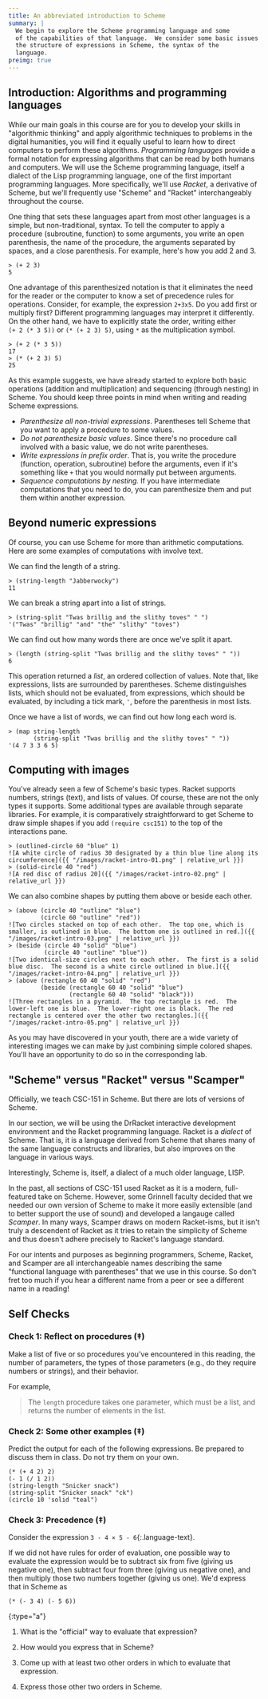 ```yaml
---
title: An abbreviated introduction to Scheme
summary: |
  We begin to explore the Scheme programming language and some
  of the capabilities of that language.  We consider some basic issues of
  the structure of expressions in Scheme, the syntax of the
  language.
preimg: true
---
```


## Introduction: Algorithms and programming languages

While our main goals in this course are for you to develop your
skills in "algorithmic thinking" and apply algorithmic techniques
to problems in the digital humanities, you will find it equally
useful to learn how to direct computers to perform these algorithms.
_Programming languages_ provide a formal notation for expressing
algorithms that can be read by both humans and computers.  We will
use the Scheme programming language, itself a dialect of the Lisp
programming language, one of the first important programming
languages. More specifically, we'll use _Racket_, a derivative of
Scheme, but we'll frequently use "Scheme" and "Racket" interchangeably
throughout the course.

One thing that sets these languages apart from most other languages is a
simple, but non-traditional, syntax.  To tell the computer to apply a
procedure (subroutine, function) to some arguments, you write an open
parenthesis, the name of the procedure, the arguments separated by
spaces, and a close parenthesis.  For example, here's how you add 2 and
3.

```racket
> (+ 2 3)
5
```

One advantage of this parenthesized notation is that it eliminates the
need for the reader or the computer to know a set of precedence rules
for operations.  Consider, for example, the expression `2+3x5`. Do you
add first or multiply first?  Different programming languages may
interpret it differently.  On the other hand, we have to explicitly
state the order, writing either `(+ 2 (* 3 5))` or
`(* (+ 2 3) 5)`, using `*` as the multiplication symbol.

```racket
> (+ 2 (* 3 5))
17
> (* (+ 2 3) 5)
25
```

As this example suggests, we have already started to explore both basic
operations (addition and multiplication) and sequencing (through
nesting) in Scheme.  You should keep three points in mind when writing
and reading Scheme expressions.

* _Parenthesize all non-trivial expressions_.  Parentheses tell Scheme
  that you want to apply a procedure to some values.
* _Do not parenthesize basic values_.  Since there's no procedure call
  involved with a basic value, we do not write parentheses.
* _Write expressions in prefix order_.  That is, you write the procedure
  (function, operation, subroutine) before the arguments, even if it's
  something like `+` that you would normally put between arguments.
* _Sequence computations by nesting._  If you have intermediate
  computations that you need to do, you can parenthesize them and put
  them within another expression.

## Beyond numeric expressions

Of course, you can use Scheme for more than arithmetic computations.
Here are some examples of computations with involve text.

We can find the length of a string.

```racket
> (string-length "Jabberwocky")
11
```

We can break a string apart into a list of strings.

```racket
> (string-split "Twas brillig and the slithy toves" " ")
'("Twas" "brillig" "and" "the" "slithy" "toves")
```

We can find out how many words there are once we've split it apart.

```racket
> (length (string-split "Twas brillig and the slithy toves" " "))
6
```

This operation returned a _list_, an ordered collection of values.
Note that, like expressions, lists are surrounded by parentheses.
Scheme distinguishes lists, which should not be evaluated, from
expressions, which should be evaluated, by including a tick mark,
`'`, before the parenthesis in most lists.

Once we have a list of words, we can find out how long each word is.

```racket
> (map string-length
       (string-split "Twas brillig and the slithy toves" " "))
'(4 7 3 3 6 5)
```

## Computing with images

You've already seen a few of Scheme's basic types. Racket supports
numbers, strings (text), and lists of values.  Of course, these are
not the only types it supports.  Some additional types are available
through separate libraries.  For example, it is comparatively
straightforward to get Scheme to draw simple shapes if you
add `(require csc151)` to the top of the interactions pane.

```racket
> (outlined-circle 60 "blue" 1)
![A white circle of radius 30 designated by a thin blue line along its circumference]({{ "/images/racket-intro-01.png" | relative_url }})
> (solid-circle 40 "red")
![A red disc of radius 20]({{ "/images/racket-intro-02.png" | relative_url }})
```

We can also combine shapes by putting them above or beside each other.

```racket
> (above (circle 40 "outline" "blue")
         (circle 60 "outline" "red"))
![Two circles stacked on top of each other.  The top one, which is smaller, is outlined in blue.  The bottom one is outlined in red.]({{ "/images/racket-intro-03.png" | relative_url }})
> (beside (circle 40 "solid" "blue")
          (circle 40 "outline" "blue"))
![Two identical-size circles next to each other.  The first is a solid blue disc.  The second is a white circle outlined in blue.]({{ "/images/racket-intro-04.png" | relative_url }})
> (above (rectangle 60 40 "solid" "red")
         (beside (rectangle 60 40 "solid" "blue")
                 (rectangle 60 40 "solid" "black")))
![Three rectangles in a pyramid.  The top rectangle is red.  The lower-left one is blue.  The lower-right one is black.  The red rectangle is centered over the other two rectangles.]({{ "/images/racket-intro-05.png" | relative_url }})
```

As you may have discovered in your youth, there are a wide variety of
interesting images we can make by just combining simple colored shapes.
You'll have an opportunity to do so in the corresponding lab.

## "Scheme" versus "Racket" versus "Scamper"

Officially, we teach CSC-151 in Scheme.  But there are lots of versions of Scheme.

In our section, we will be using the DrRacket interactive development environment and the Racket programming language.
Racket is a _dialect_ of Scheme.
That is, it is a language derived from Scheme that shares many of the same language constructs and libraries, but also improves on the language in various ways.

Interestingly, Scheme is, itself, a dialect of a much older language, LISP.

In the past, all sections of CSC-151 used Racket as it is a modern, full-featured take on Scheme.
However, some Grinnell faculty decided that we needed our own version of Scheme to make it more easily extensible (and to better support the use of sound) and developed a langauge called _Scamper_.
In many ways, Scamper draws on modern Racket-isms, but it isn't truly a descendent of Racket as it tries to retain the simplicity of Scheme and thus doesn't adhere precisely to Racket's language standard.

For our intents and purposes as beginning programmers, Scheme, Racket, and Scamper are all interchangeable names describing the same "functional language with parentheses" that we use in this course.
So don't fret too much if you hear a different name from a peer or see a different name in a reading!

## Self Checks

### Check 1: Reflect on procedures (‡)

Make a list of five or so procedures you've encountered in this reading, the number of parameters, the types of those parameters (e.g., do they require numbers or strings), and their behavior.

For example, 

> The `length` procedure takes one parameter, which must be a list, and returns the number of elements in the list.

### Check 2: Some other examples (‡)

Predict the output for each of the following expressions.
Be prepared to discuss them in class.
Do not try them on your own.

```racket
(* (+ 4 2) 2)
(- 1 (/ 1 2))
(string-length "Snicker snack")
(string-split "Snicker snack" "ck")
(circle 10 'solid "teal")
```

### Check 3: Precedence (‡)

Consider the expression `3 - 4 × 5 - 6`{:.language-text}.

If we did not have rules for order of evaluation, one possible way to
evaluate the expression would be to subtract six from five (giving us
negative one), then subtract four from three (giving us negative
one), and then multiply those two numbers together (giving us one).
We'd express that in Scheme as 

```racket
(* (- 3 4) (- 5 6))
```

{:type="a"}
1. What is the "official" way to evaluate that expression?

2. How would you express that in Scheme?

3. Come up with at least two other orders in which to evaluate that
expression.

4. Express those other two orders in Scheme.
